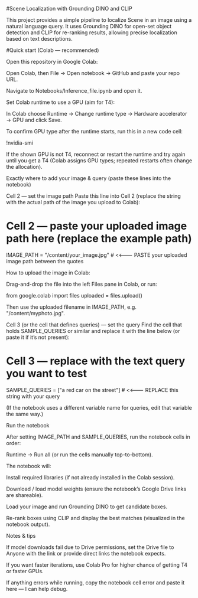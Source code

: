 #Scene Localization with Grounding DINO and CLIP

This project provides a simple pipeline to localize Scene in an image using a natural language query. It uses Grounding DINO for open-set object detection and CLIP for re-ranking results, allowing precise localization based on text descriptions.

#Quick start (Colab — recommended)

Open this repository in Google Colab:

Open Colab, then File → Open notebook → GitHub and paste your repo URL.

Navigate to Notebooks/Inference_file.ipynb and open it.

Set Colab runtime to use a GPU (aim for T4):

In Colab choose Runtime → Change runtime type → Hardware accelerator → GPU and click Save.

To confirm GPU type after the runtime starts, run this in a new code cell:

!nvidia-smi


If the shown GPU is not T4, reconnect or restart the runtime and try again until you get a T4 (Colab assigns GPU types; repeated restarts often change the allocation).

Exactly where to add your image & query (paste these lines into the notebook)

Cell 2 — set the image path
Paste this line into Cell 2 (replace the string with the actual path of the image you upload to Colab):

# Cell 2 — paste your uploaded image path here (replace the example path)
IMAGE_PATH = "/content/your_image.jpg"  # <<--- PASTE your uploaded image path between the quotes


How to upload the image in Colab:

Drag-and-drop the file into the left Files pane in Colab, or run:

from google.colab import files
uploaded = files.upload()


Then use the uploaded filename in IMAGE_PATH, e.g. "/content/myphoto.jpg".

Cell 3 (or the cell that defines queries) — set the query
Find the cell that holds SAMPLE_QUERIES or similar and replace it with the line below (or paste it if it’s not present):

# Cell 3 — replace with the text query you want to test
SAMPLE_QUERIES = ["a red car on the street"]  # <<--- REPLACE this string with your query


(If the notebook uses a different variable name for queries, edit that variable the same way.)

Run the notebook

After setting IMAGE_PATH and SAMPLE_QUERIES, run the notebook cells in order:

Runtime → Run all (or run the cells manually top-to-bottom).

The notebook will:

Install required libraries (if not already installed in the Colab session).

Download / load model weights (ensure the notebook’s Google Drive links are shareable).

Load your image and run Grounding DINO to get candidate boxes.

Re-rank boxes using CLIP and display the best matches (visualized in the notebook output).

Notes & tips

If model downloads fail due to Drive permissions, set the Drive file to Anyone with the link or provide direct links the notebook expects.

If you want faster iterations, use Colab Pro for higher chance of getting T4 or faster GPUs.

If anything errors while running, copy the notebook cell error and paste it here — I can help debug.
